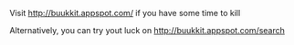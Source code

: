 Visit http://buukkit.appspot.com/ if you have some time to kill

Alternatively, you can try yout luck on http://buukkit.appspot.com/search
